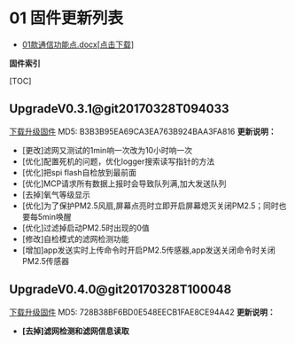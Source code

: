 # 01 固件更新列表

* [01款通信功能点.docx[点击下载]](01款通信功能点.docx)

**固件索引**

[TOC]

## UpgradeV0.3.1@git20170328T094033
 [下载升级固件](UpgradeV0.3.1@git20170328T094033.bin)
 MD5: B3B3B95EA69CA3EA763B924BAA3FA816
**更新说明：**
* [更改]滤网又测试的1min响一次改为10小时响一次
* [优化]配置死机的问题，优化logger搜索读写指针的方法
* [优化]把spi flash自检放到最前面
* [优化]MCP请求所有数据上报时会导致队列满,加大发送队列
* [去掉]氧气等级显示
* [优化]为了保护PM2.5风扇,屏幕点亮时立即开启屏幕熄灭关闭PM2.5；同时也要每5min唤醒
* [优化]过滤掉启动PM2.5时出现的0值
* [修改]自检模式的滤网检测功能
* [增加]app发送实时上传命令时开启PM2.5传感器,app发送关闭命令时关闭PM2.5传感器

## UpgradeV0.4.0@git20170328T100048
 [下载升级固件](UpgradeV0.4.0@git20170328T100048.bin)
 MD5: 728B38BF6BD0E548EECB1FAE8CE94A42
**更新说明：**
* **[去掉]滤网检测和滤网信息读取**